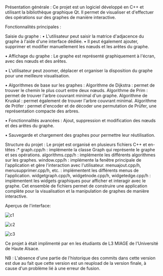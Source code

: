 Présentation générale :
Ce projet est un logiciel développé en C++ et utilisant la bibliothèque graphique Qt. Il permet de visualiser et d'effectuer des opérations sur des graphes de manière interactive.

Fonctionnalités principales :

Saisie du graphe :
• L'utilisateur peut saisir la matrice d'adjacence du graphe à l'aide d'une interface dédiée.
• Il peut également ajouter, supprimer et modifier manuellement les nœuds et les arêtes du graphe.

• Affichage du graphe :
Le graphe est représenté graphiquement à l'écran, avec des nœuds et des arêtes.

• L'utilisateur peut zoomer, déplacer et organiser la disposition du graphe pour une meilleure visualisation.

• Algorithmes de base sur les graphes :
Algorithme de Dijkstra : permet de trouver le chemin le plus court entre deux nœuds.
Algorithme de Prim : permet de trouver l'arbre couvrant minimal d'un graphe.
Algorithme de Kruskal : permet également de trouver l'arbre couvrant minimal.
Algorithme de Pröfer : permet d'encoder et de décoder une permutation de Prüfer, une représentation compacte des arbres.


• Fonctionnalités avancées :
Ajout, suppression et modification des nœuds et des arêtes du graphe.

• Sauvegarde et chargement des graphes pour permettre leur réutilisation.

Structure du projet :
Le projet est organisé en plusieurs fichiers C++ et en-têtes :*
graph.cpp/h : implémente la classe Graph qui représente le graphe et ses opérations.
algorithms.cpp/h : implémente les différents algorithmes sur les graphes.
window.cpp/h : implémente la fenêtre principale de l'application et gère l'interaction avec l'utilisateur.
menuajout.cpp/h, menusupprimer.cpp/h, etc. : implémentent les différents menus de l'application.
widgetgraph.cpp/h, widgetnode.cpp/h, widgetedge.cpp/h : implémentent les widgets graphiques pour afficher et interagir avec le graphe.
Cet ensemble de fichiers permet de construire une application complète pour la visualisation et la manipulation de graphes de manière interactive.

Aperçus de l'interface:

![c1](https://github.com/ArezkiBazizi/PROJET-GRAPHE-ALGO/assets/144291687/777b50ba-e953-404f-95ba-b5a7106c1920)

![c2](https://github.com/ArezkiBazizi/PROJET-GRAPHE-ALGO/assets/144291687/2408189e-ff1c-40a6-b219-c4734e8197e5)


![c3](https://github.com/ArezkiBazizi/PROJET-GRAPHE-ALGO/assets/144291687/7ad72c8d-c701-4459-ab47-6c6c3f0bd140)


Ce projet à était implimenté par en les étudiants de L3 MIAGE de l'Université de Haute Alsace.

NB : L'absence d'une partie de l'historique des commits dans cette version est due au fait que cette version est un reupload de la version finale, à cause d'un problème lié à une erreur de fusion.


